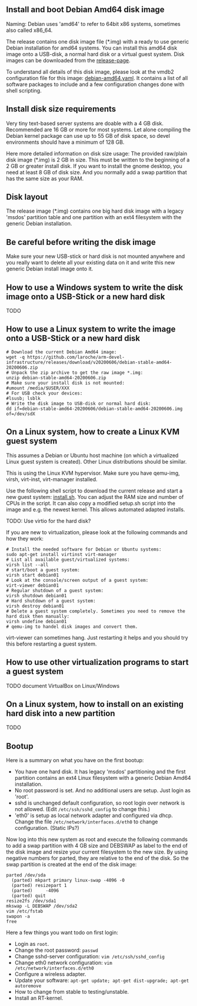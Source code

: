 Install and boot Debian Amd64 disk image
----------------------------------------

Naming: Debian uses 'amd64' to refer to 64bit x86 systems, sometimes also called x86_64.

The release contains one disk image file (\*.img) with a ready to use generic Debian installation
for amd64 systems. You can install this amd64 disk image onto a USB-disk, a normal hard disk or a virtual guest system.
Disk images can be downloaded from the [release-page](https://github.com/laroche/arm-devel-infrastructure/releases).

To understand all details of this disk image, please look at the vmdb2
configuration file for this image: [debian-amd64.yaml](https://github.com/laroche/arm-devel-infrastructure/blob/master/vmdb2-debian/debian-amd64.yaml).
It contains a list of all software packages to include and a few configuration changes
done with shell scripting.


Install disk size requirements
------------------------------

Very tiny text-based server systems are doable with a 4 GB disk. Recommended
are 16 GB or more for most systems. Let alone compiling the Debian kernel
package can use up to 55 GB of disk space, so devel environments should have
a minimum of 128 GB.

Here more detailed information on disk size usage: The provided raw/plain disk
image (\*.img) is 2 GB in size. This must be written to the beginning of a 2 GB
or greater install disk. If you want to install the gnome desktop, you need at
least 8 GB of disk size. And you normally add a swap partition that has the
same size as your RAM.


Disk layout
-----------

The release image (\*.img) contains one big hard disk image with a legacy 'msdos' partition table
and one partition with an ext4 filesystem with the generic Debian installation.


Be careful before writing the disk image
----------------------------------------

Make sure your new USB-stick or hard disk is not mounted anywhere and you really want to delete
all your existing data on it and write this new generic Debian install image onto it.


How to use a Windows system to write the disk image onto a USB-Stick or a new hard disk
---------------------------------------------------------------------------------------

TODO


How to use a Linux system to write the image onto a USB-Stick or a new hard disk
--------------------------------------------------------------------------------

```shell
# Download the current Debian Amd64 image:
wget -q https://github.com/laroche/arm-devel-infrastructure/releases/download/v20200606/debian-stable-amd64-20200606.zip
# Unpack the zip archive to get the raw image *.img:
unzip debian-stable-amd64-20200606.zip
# Make sure your install disk is not mounted:
#umount /media/$USER/XXX
# For USB check your devices:
#lsusb; lsblk
# Write the disk image to USB-disk or normal hard disk:
dd if=debian-stable-amd64-20200606/debian-stable-amd64-20200606.img of=/dev/sdX
```


On a Linux system, how to create a Linux KVM guest system
---------------------------------------------------------

This assumes a Debian or Ubuntu host machine (on which a virtualized Linux guest system is created).
Other Linux distributions should be similar.

This is using the Linux KVM hypervisor. Make sure you have qemu-img, virsh, virt-inst, virt-manager
installed.

Use the following shell script to download the current release and start a new guest system:
[install.sh](https://github.com/laroche/arm-devel-infrastructure/blob/master/vmdb2-debian/install.sh).
You can adjust the RAM size and number of CPUs in the script. It can also copy a modified setup.sh
script into the image and e.g. the newest kernel. This allows automated adapted installs.

TODO: Use virtio for the hard disk?

If you are new to virtualization, please look at the following commands and how they work:

```shell
# Install the needed software for Debian or Ubuntu systems:
sudo apt-get install virtinst virt-manager
# List all available guest/virtualized systems:
virsh list --all
# start/boot a guest system:
virsh start debian01
# Look at the console/screen output of a guest system:
virt-viewer debian01
# Regular shutdown of a guest system:
virsh shutdown debian01
# Hard shutdown of a guest system:
virsh destroy debian01
# Delete a guest system completely. Sometimes you need to remove the hard disk then manually:
virsh undefine debian01
# qemu-img to handel disk images and convert them.
```

virt-viewer can sometimes hang. Just restarting it helps and you should try
this before restarting a guest system.


How to use other virtualization programs to start a guest system
----------------------------------------------------------------

TODO document VirtualBox on Linux/Windows


On a Linux system, how to install on an existing hard disk into a new partition
-------------------------------------------------------------------------------

TODO


Bootup
------

Here is a summary on what you have on the first bootup:

- You have one hard disk. It has legacy 'msdos' partitioning and the first
  partition contains an ext4 Linux filesystem with a generic Debian Amd64
  installation.
- No root password is set. And no additional users are setup. Just login as 'root'.
- sshd is unchanged default configuration, so root login over network is not
  allowed. (Edit `/etc/ssh/sshd_config` to change this.)
- 'eth0' is setup as local network adapter and configured via dhcp. Change the file
  `/etc/network/interfaces.d/eth0` to change configuration. (Static IPs?)

Now log into this new system as root and execute the following commands to
add a swap partition with 4 GB size and DEBSWAP as label to the end of the
disk image and resize your current filesystem to the new size.
By using negative numbers for parted, they are relative to the end of the disk.
So the swap partition is created at the end of the disk image:

```shell
parted /dev/sda
  (parted) mkpart primary linux-swap -4096 -0
  (parted) resizepart 1
  (parted)     -4096
  (parted) quit
resize2fs /dev/sda1
mkswap -L DEBSWAP /dev/sda2
vim /etc/fstab
swapon -a
free
```

Here a few things you want todo on first login:

- Login as `root`.
- Change the root password: `passwd`
- Change sshd-server configuration: `vim /etc/ssh/sshd_config`
- Change eth0 network configuration: `vim /etc/network/interfaces.d/eth0`
- Configure a wireless adapter.
- Update your software: `apt-get update; apt-get dist-upgrade; apt-get autoremove`
- How to change from stable to testing/unstable.
- Install an RT-kernel.

